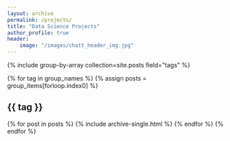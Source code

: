 ```yaml
---
layout: archive
permalink: /projects/
title: "Data Science Projects"
author_profile: true
header:
    image: "/images/chatt_header_img.jpg"
---
```


{% include group-by-array collection=site.posts field="tags" %}

{% for tag in group_names %}
    {% assign posts = group_items[forloop.index0] %}
    <h2 id="{{ tag | slugify }}" class="archive__subtitle">{{ tag }}</h2>
    {% for post in posts %}
        {% include archive-single.html %}
    {% endfor %}
{% endfor %}